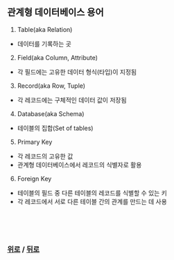 ## 관계형 데이터베이스 용어
1. Table(aka Relation)
  - 데이터를 기록하는 곳

2. Field(aka Column, Attribute)
  - 각 필드에는 고유한 데이터 형식(타입)이 지정됨

3. Record(aka Row, Tuple)
  - 각 레코드에는 구체적인 데이터 값이 저장됨

4. Database(aka Schema)
  - 테이블의 집합(Set of tables)

5. Primary Key
  - 각 레코드의 고유한 값
  - 관계형 데이터베이스에서 레코드의 식별자로 활용

6. Foreign Key
  - 테이블의 필드 중 다른 테이블의 레코드를 식별할 수 있는 키
  - 각 레코드에서 서로 다른 테이블 간의 관계를 만드는 데 사용

<br>

<br>

<br>

### [위로](#) / [뒤로](/README.md/#)
